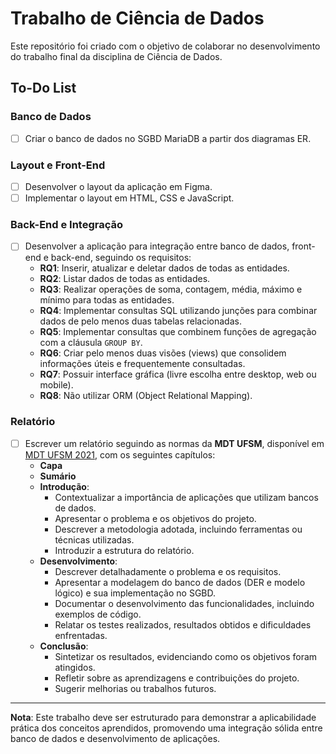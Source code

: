 # Trabalho de Ciência de Dados

Este repositório foi criado com o objetivo de colaborar no desenvolvimento do trabalho final da disciplina de Ciência de Dados.

## To-Do List

### Banco de Dados
- [ ] Criar o banco de dados no SGBD MariaDB a partir dos diagramas ER.

### Layout e Front-End
- [ ] Desenvolver o layout da aplicação em Figma.
- [ ] Implementar o layout em HTML, CSS e JavaScript.

### Back-End e Integração
- [ ] Desenvolver a aplicação para integração entre banco de dados, front-end e back-end, seguindo os requisitos:
  - **RQ1**: Inserir, atualizar e deletar dados de todas as entidades.
  - **RQ2**: Listar dados de todas as entidades.
  - **RQ3**: Realizar operações de soma, contagem, média, máximo e mínimo para todas as entidades.
  - **RQ4**: Implementar consultas SQL utilizando junções para combinar dados de pelo menos duas tabelas relacionadas.
  - **RQ5**: Implementar consultas que combinem funções de agregação com a cláusula `GROUP BY`.
  - **RQ6**: Criar pelo menos duas visões (views) que consolidem informações úteis e frequentemente consultadas.
  - **RQ7**: Possuir interface gráfica (livre escolha entre desktop, web ou mobile).
  - **RQ8**: Não utilizar ORM (Object Relational Mapping).

### Relatório
- [ ] Escrever um relatório seguindo as normas da **MDT UFSM**, disponível em [MDT UFSM 2021](https://www.ufsm.br/app/uploads/sites/538/2021/12/MDT_UFSM_2021.pdf), com os seguintes capítulos:
  - **Capa**
  - **Sumário**
  - **Introdução**:
    - Contextualizar a importância de aplicações que utilizam bancos de dados.
    - Apresentar o problema e os objetivos do projeto.
    - Descrever a metodologia adotada, incluindo ferramentas ou técnicas utilizadas.
    - Introduzir a estrutura do relatório.
  - **Desenvolvimento**:
    - Descrever detalhadamente o problema e os requisitos.
    - Apresentar a modelagem do banco de dados (DER e modelo lógico) e sua implementação no SGBD.
    - Documentar o desenvolvimento das funcionalidades, incluindo exemplos de código.
    - Relatar os testes realizados, resultados obtidos e dificuldades enfrentadas.
  - **Conclusão**:
    - Sintetizar os resultados, evidenciando como os objetivos foram atingidos.
    - Refletir sobre as aprendizagens e contribuições do projeto.
    - Sugerir melhorias ou trabalhos futuros.

---

**Nota**: Este trabalho deve ser estruturado para demonstrar a aplicabilidade prática dos conceitos aprendidos, promovendo uma integração sólida entre banco de dados e desenvolvimento de aplicações.

